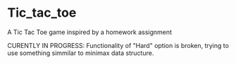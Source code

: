 # Tic_tac_toe
A Tic Tac Toe game inspired by a homework assignment

CURENTLY IN PROGRESS:
	Functionality of "Hard" option is broken, trying to use something simmilar to minimax data structure. 

